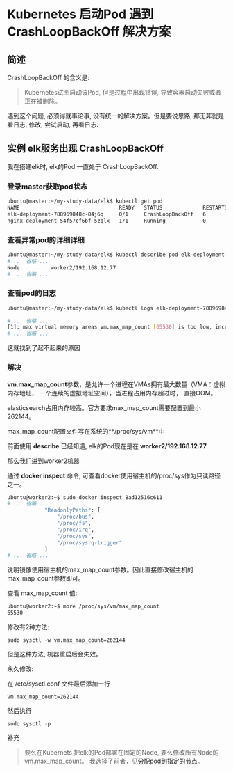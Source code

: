# Kubernetes 启动Pod 遇到 CrashLoopBackOff 解决方案

## 简述

CrashLoopBackOff 的含义是:

> Kubernetes试图启动该Pod, 但是过程中出现错误, 导致容器启动失败或者正在被删除。

遇到这个问题, 必须得就事论事, 没有统一的解决方案。但是要说思路, 那无非就是看日志, 修改, 尝试启动, 再看日志.

## 实例 elk服务出现 CrashLoopBackOff

我在搭建elk时, elk的Pod 一直处于 CrashLoopBackOff.

### 登录master获取pod状态

```sh
ubuntu@master:~/my-study-data/elk$ kubectl get pod
NAME                                READY   STATUS             RESTARTS   AGE
elk-deployment-788969848c-84j6q     0/1     CrashLoopBackOff   6          16m
nginx-deployment-54f57cf6bf-5zqlx   1/1     Running            0          16h
```

### 查看异常pod的详细详细

```sh
ubuntu@master:~/my-study-data/elk$ kubectl describe pod elk-deployment-788969848c-84j6q
# ... 省略 ...
Node:         worker2/192.168.12.77
# ... 省略 ...
```

### 查看pod的日志

```sh
ubuntu@master:~/my-study-data/elk$ kubectl logs elk-deployment-788969848c-84j6q

# ... 省略 ...
[1]: max virtual memory areas vm.max_map_count [65530] is too low, increase to at least [262144]
# ... 省略 ...
```

这就找到了起不起来的原因

### 解决

**vm.max_map_count**参数，是允许一个进程在VMAs拥有最大数量（VMA：虚拟内存地址， 一个连续的虚拟地址空间），当进程占用内存超过时， 直接OOM。

elasticsearch占用内存较高。官方要求max_map_count需要配置到最小262144。

max_map_count配置文件写在系统的**/proc/sys/vm**中

前面使用 **describe** 已经知道, elk的Pod现在是在 **worker2/192.168.12.77**

那么我们进到worker2机器

通过 **docker inspect** 命令, 可查看docker使用宿主机的/proc/sys作为只读路径之一。

```sh
ubuntu@worker2:~$ sudo docker inspect 8ad12516c611
# ... 省略 ...
            "ReadonlyPaths": [
                "/proc/bus",
                "/proc/fs",
                "/proc/irq",
                "/proc/sys",
                "/proc/sysrq-trigger"
            ]
# ... 省略 ...
```

说明镜像使用宿主机的max_map_count参数。因此直接修改宿主机的max_map_count参数即可。

查看 max_map_count 值:

```sh
ubuntu@worker2:~$ more /proc/sys/vm/max_map_count
65530
```

修改有2种方法:

```
sudo sysctl -w vm.max_map_count=262144
```

但是这种方法, 机器重启后会失效。

永久修改:

在 /etc/sysctl.conf  文件最后添加一行

```
vm.max_map_count=262144
```

然后执行

```
sudo sysctl -p
```

补充

> 要么在Kubernets 把elk的Pod部署在固定的Node, 要么修改所有Node的vm.max_map_count。 我选择了前者，见[分配pod到指定的节点](kubernetes-assigning-pod-to-nodes.md)。
